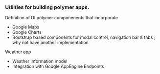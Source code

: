 ### Utilities for building polymer apps.

Definition of UI polymer componenents that incorporate
- Google Maps
- Google Charts
- Bootstrap based components for modal control, navigation bar & tabs ; why not have another implementation

Weather app 
- Weather information model
- Integration with Google AppEngine Endpoints

